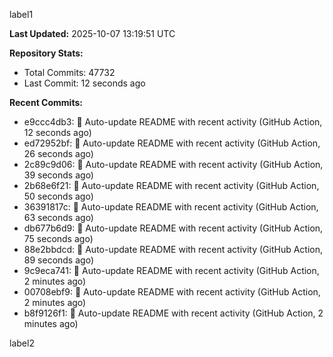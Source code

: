 
label1 
<!-- ACTIVITY_START -->
**Last Updated:** 2025-10-07 13:19:51 UTC

**Repository Stats:**
- Total Commits: 47732
- Last Commit: 12 seconds ago

**Recent Commits:**
- e9ccc4db3: 🤖 Auto-update README with recent activity (GitHub Action, 12 seconds ago)
- ed72952bf: 🤖 Auto-update README with recent activity (GitHub Action, 26 seconds ago)
- 2c89c9d06: 🤖 Auto-update README with recent activity (GitHub Action, 39 seconds ago)
- 2b68e6f21: 🤖 Auto-update README with recent activity (GitHub Action, 50 seconds ago)
- 36391817c: 🤖 Auto-update README with recent activity (GitHub Action, 63 seconds ago)
- db677b6d9: 🤖 Auto-update README with recent activity (GitHub Action, 75 seconds ago)
- 88e2bbdcd: 🤖 Auto-update README with recent activity (GitHub Action, 89 seconds ago)
- 9c9eca741: 🤖 Auto-update README with recent activity (GitHub Action, 2 minutes ago)
- 00708ebf9: 🤖 Auto-update README with recent activity (GitHub Action, 2 minutes ago)
- b8f9126f1: 🤖 Auto-update README with recent activity (GitHub Action, 2 minutes ago)
<!-- ACTIVITY_END -->

label2
